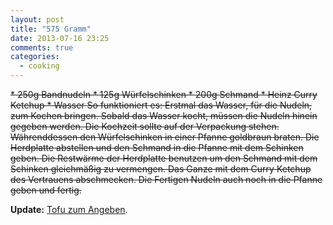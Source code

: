 ```yaml
---
layout: post
title: "575 Gramm"
date: 2013-07-16 23:25
comments: true
categories:
  - cooking
---
```

<del>
* 250g Bandnudeln
* 125g Würfelschinken
* 200g Schmand
* Heinz Curry Ketchup
* Wasser
</del>

<del>
So funktioniert es: Erstmal das Wasser, für die Nudeln, zum Kochen bringen.
Sobald das Wasser kocht, müssen die Nudeln hinein gegeben werden.
Die Kochzeit sollte auf der Verpackung stehen.
Währenddessen den Würfelschinken in einer Pfanne goldbraun braten.
Die Herdplatte abstellen und den Schmand in die Pfanne mit dem Schinken geben.
Die Restwärme der Herdplatte benutzen um den Schmand mit dem Schinken gleichmäßig zu vermengen.
Das Ganze mit dem Curry Ketchup des Vertrauens abschmecken.
Die Fertigen Nudeln auch noch in die Pfanne geben und fertig.
</del>

**Update:** [Tofu zum Angeben](http://fotografiona.wordpress.com/2012/09/27/tofu-zum-angeben/). 
